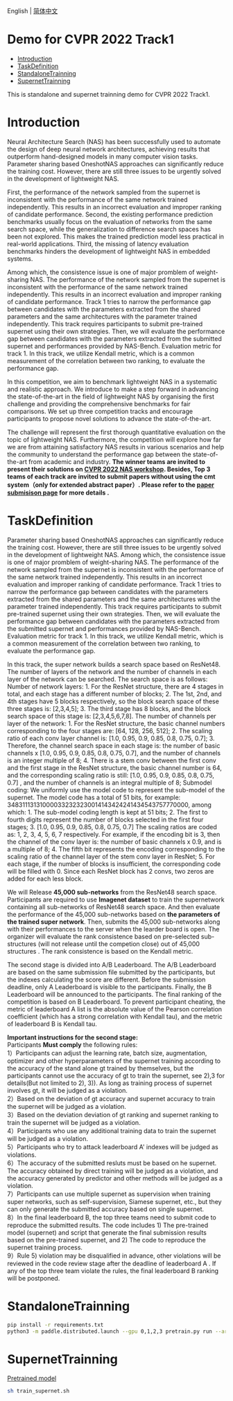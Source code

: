 English | [简体中文](README_ch.md)

# Demo for CVPR 2022 Track1

- [Introduction](#Introduction)
- [TaskDefinition](#TaskDefinition)
- [StandaloneTrainning](#StandaloneTrainning)
- [SupernetTrainning](#SupernetTrainning)

This is standalone and supernet trainning demo for CVPR 2022 Track1. 

# Introduction

Neural Architecture Search (NAS) has been successfully used to automate the design of deep neural network architectures, achieving results that outperform hand-designed models in many computer vision tasks. Parameter sharing based OneshotNAS approaches can significantly reduce the training cost. However, there are still three issues to be urgently solved in the development of lightweight NAS. 

First, the performance of the network sampled from the supernet is inconsistent with the performance of the same network trained independently. This results in an incorrect evaluation and improper ranking of candidate performance. Second, the existing performance prediction benchmarks usually focus on the evaluation of networks from the same search space, while the generalization to difference search spaces has been not explored. This makes the trained prediction model less practical in real-world applications.
Third, the missing of latency evaluation benchmarks hinders the development of lightweight NAS in embedded systems.  

Among which, the consistence issue is one of major promblem of weight-sharing NAS. The performance of the network sampled from the supernet is inconsistent with the performance of the same network trained independently. This results in an incorrect evaluation and improper ranking of candidate performance. Track 1 tries to narrow the performance gap between candidates with the parameters  extracted from the shared parameters and the same architectures with the parameter trained independently. This track requires participants to submit pre-trained supernet using their own strategies. Then, we will evaluate the performance gap between candidates with the parameters  extracted  from the submitted supernet and performances provided by NAS-Bench.  Evaluation metric for track 1. In this track, we utilize Kendall metric, which is a common measurement of the correlation between two ranking, to evaluate the performance gap.  

In this competition, we aim to benchmark lightweight NAS in a systematic and realistic approach. We introduce to make a step forward in advancing the state-of-the-art in the field of lightweight NAS by organising the first challenge and providing the comprehensive benchmarks for fair comparisons. We set up three competition tracks and encourage participants to propose novel solutions to advance the state-of-the-art.    

The challenge will represent the first thorough quantitative evaluation on the topic of lightweight NAS. Furthermore, the competition will explore how far we are from attaining satisfactory NAS results in various scenarios and help the community to understand the performance gap between the state-of-the-art from academic and industry.  **The winner teams are invited to present their solutions on [CVPR 2022 NAS workshop](https://www.cvpr-nas.com/).   Besides, Top 3 teams of each track are invited to submit papers  without using the cmt system（only for extended abstract paper）. Please refer to the [paper submisison page](https://www.cvpr-nas.com/Paper_Submission) for more details .**  

# TaskDefinition

Parameter sharing based OneshotNAS approaches can significantly reduce the training cost. However, there are still three issues to be urgently solved in the development of lightweight NAS. Among which, the consistence issue is one of major promblem of weight-sharing NAS. The performance of the network sampled from the supernet is inconsistent with the performance of the same network trained independently. This results in an incorrect evaluation and improper ranking of candidate performance. Track 1 tries to narrow the performance gap between candidates with the parameters  extracted from the shared parameters and the same architectures with the parameter trained independently. This track requires participants to submit pre-trained supernet using their own strategies. Then, we will evaluate the performance gap between candidates with the parameters  extracted  from the submitted supernet and performances provided by NAS-Bench.  Evaluation metric for track 1. In this track, we utilize Kendall metric, which is a common measurement of the correlation between two ranking, to evaluate the performance gap.  

In this track, the super network builds a search space based on ResNet48. The number of layers of the network and the number of channels in each layer of the network can be searched. The search space is as follows:
Number of network layers:
    1. For the ResNet structure, there are 4 stages in total, and each stage has a different number of blocks;
    2. The 1st, 2nd, and 4th stages have 5 blocks respectively, so the block search space of these three stages is: [2,3,4,5];
    3. The third stage has 8 blocks, and the block search space of this stage is: [2,3,4,5,6,7,8].
The number of channels per layer of the network:
    1. For the ResNet structure, the basic channel numbers corresponding to the four stages are: [64, 128, 256, 512];
    2. The scaling ratio of each conv layer channel is: [1.0, 0.95, 0.9, 0.85, 0.8, 0.75, 0.7];
    3. Therefore, the channel search space in each stage is: the number of basic channels x [1.0, 0.95, 0.9, 0.85, 0.8, 0.75, 0.7], and the number of channels is an integer multiple of 8;
    4. There is a stem conv between the first conv and the first stage in the ResNet structure, the basic channel number is 64, and the corresponding scaling ratio is still: [1.0, 0.95, 0.9, 0.85, 0.8, 0.75, 0.7] , and the number of channels is an integral multiple of 8;
Submodel coding:
We uniformly use the model code to represent the sub-model of the supernet. The model code has a total of 51 bits, for example: 348311131310000332323230014143424241434543757770000, among which:
    1. The sub-model coding length is kept at 51 bits;
    2. The first to fourth digits represent the number of blocks selected in the first four stages;
    3. [1.0, 0.95, 0.9, 0.85, 0.8, 0.75, 0.7] The scaling ratios are coded as: 1, 2, 3, 4, 5, 6, 7 respectively. For example, if the encoding bit is 3, then the channel of the conv layer is: the number of basic channels x 0.9, and is a multiple of 8;
    4. The fifth bit represents the encoding corresponding to the scaling ratio of the channel layer of the stem conv layer in ResNet;
    5. For each stage, if the number of blocks is insufficient, the corresponding code will be filled with 0. Since each ResNet block has 2 convs, two zeros are added for each less block.

We will Release  **45,000 sub-networks** from the ResNet48 search space. Participants  are required to use **Imagenet dataset** to train the supernetwork containing all sub-networks of ResNet48 search space. And then evaluate the performance of the 45,000 sub-networks based on **the parameters of the trained super network**. Then, submits the 45,000 sub-networks along with their performances to the server when the learder board is open. The organizer will evaluate the rank consistence based on pre-selected sub-structures (will not release until the competion close) out of 45,000 structures . The rank consistence is based on the Kendall metric.  

The second stage is divided into A/B Leaderboard. The A/B Leaderboard are based on the same submission file submitted by the participants, but the indexes calculating the score are different. Before the submission deadline, only A Leaderboard is visible to the participants. Finally, the B Leaderboard will be announced to the participants. The final ranking of the competition is based on B Leaderboard. To prevent participant cheating, the metric of leaderboard A list is the absolute value of the Pearson correlation coefficient (which has a strong correlation with Kendall tau), and the metric of leaderboard B is Kendall tau.

**Important instructions for the second stage:**  
Participants **Must comply** the following rules:  
1）Participants can adjust the learning rate, batch size, augmentation, optimizer and other hyperparameters of the supernet training according to the accuracy of the stand alone gt trained by themselves, but the  participants cannot use the accuracy of gt to train the supernet, see 2),3 for details(But not limited to 2), 3)). As long as training process of supernet involves gt, it will be judged as a violation.  
2）Based on the deviation of gt accuracy and supernet accuracy to train  the supernet will be judged as a violation.  
3）Based on the deviation deviation of gt ranking and supernet ranking  to train the supernet will be judged as a violation.  
4）Participants who use any additional training data to train the supernet will be judged as a violation.  
5）Participants who try to attack leaderboard A' indexes will be judged as violations.  
6）The accuracy of the submitted resluts must be based on he supernet. The accuracy obtained by direct training will be judged as a violation, and the accuracy generated by predictor and other methods will be judged as a violation.  
7）Participants can use multiple supernet as supervision when training super networks, such as self-supervision, Siamese supernet, etc., but they can only generate the submitted accuracy based on single supernet.  
8）In the final leaderboard B, the top three teams need to submit code to reproduce the submitted results. The code includes 1) The pre-trained model (supernet) and script that generate the final submission results based on the pre-trained supernet, and 2) The code to reproduce the supernet training process.  
9）Rule 5) violation may be disqualified in advance, other violations will be reviewed in the code review stage after the deadline of leaderboard A . If any of the top three team violate the rules, the final leaderboard B  ranking will be postponed. 

# StandaloneTrainning

```bash
pip install -r requirements.txt
python3 -m paddle.distributed.launch --gpu 0,1,2,3 pretrain.py run --arch 1322221222220000122200000024540000000000005525000000 --image_dir /root/paddlejob/workspace/env_run/data/ILSVRC2012/ --batch_size 1024 --max_epoch 90 --warmup 2 > 1322221222220000122200000024540000000000005525000000.log
``` 

# SupernetTrainning
[Pretrained model](https://aistudio.baidu.com/aistudio/datasetdetail/134077)
```bash
sh train_supernet.sh
``` 
